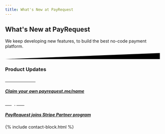 ```yaml
---
title: What's New at PayRequest
---
```



<div class="position-relative">
    <!-- Hero for FREE version -->
<section class="section section-lg section-shaped">
        <!-- Background circles -->
        <div class="shape shape-style-self shape-primary">
            <span class="span-150"></span>
            <span class="span-50"></span>
            <span class="span-50"></span>
            <span class="span-75"></span>
            <span class="span-100"></span>
            <span class="span-75"></span>
            <span class="span-50"></span>
            <span class="span-100"></span>
            <span class="span-50"></span>
            <span class="span-100"></span>
        </div>
        <div class="container shape-container d-flex align-items-center">
            <div class="col px-0">
                <div class="row align-items-center justify-content-center">
                    <div class="col-lg-7 text-center">

<div class="icon icon-shape bg-gradient-white shadow rounded-circle mb-3"><i class="fal fa-megaphone text-info" aria-hidden="true"></i></div>
                        
 <h1 class="text-white"> 
What's New at PayRequest
</h1>
                        <p class="lead text-white">   We keep developing new features, to build the best no-code payment platform.
</p>
                        

  </div>
                </div>
            </div>
        </div>
        <!-- SVG separator -->
        <div class="separator separator-bottom separator-skew zindex-100">
            <svg x="0" y="0" viewBox="0 0 2560 100" preserveAspectRatio="none" version="1.1" xmlns="http://www.w3.org/2000/svg">
                <polygon class="fill-white" points="2560 0 2560 100 0 100"></polygon>
            </svg>
</div>
</section>
</div>


<section class="blogs-3">
<div class="container">

<div class="row">
            <div class="col-lg-8 mx-auto text-center my-5">
              <h3 class="display-3"> Product Updates</h3>
            </div>
          </div>


<div class="row align-items-center">
            

 <div class="col-lg-6">
              <div class="card card-blog card-background" data-animation="zooming">
                <div class="full-background" style="background-image: url('https://ph-files.imgix.net/6d83fd11-c994-4ec4-9ec5-c0fc66046051.png?auto=format&amp;auto=compress&amp;codec=mozjpeg&amp;cs=strip&amp;w=675.5555555555555&amp;h=380&amp;fit=max&amp;dpr=2"></div>
                <a href="https://www.producthunt.com/posts/payrequest-me">
                  <div class="card-body">
                    <div class="content-bottom">
                      <span class="badge badge-info badge-pill mb-3" style="
    color: white;
">announcement</span>
                      <h5 class="card-title">Claim your own payrequest.me/name</h5>
                    </div>
                  </div>
                </a>
              </div>
            </div>

<div class="col-lg-6">
<div class="card card-blog card-background" data-animation="zooming">
                <div class="full-background" style="background-image: url('https://miro.medium.com/max/1400/1*-SCmLYv2oVCLkFL0vZfbRw.png"></div>
                <a href="https://medium.com/payrequest/payrequest-joins-stripe-partner-program-765eb3de62b3">
                  <div class="card-body">
                    <div class="content-bottom">

<span class="badge badge-info badge-pill mb-3" style="
    color: white;
">Blog post</span>



  <h5 class="card-title">PayRequest joins Stripe Partner program

</h5>
                    </div>
                  </div>
              </div>
</a>


</div>
</div>
</div>
</section>

{% include contact-block.html %}
